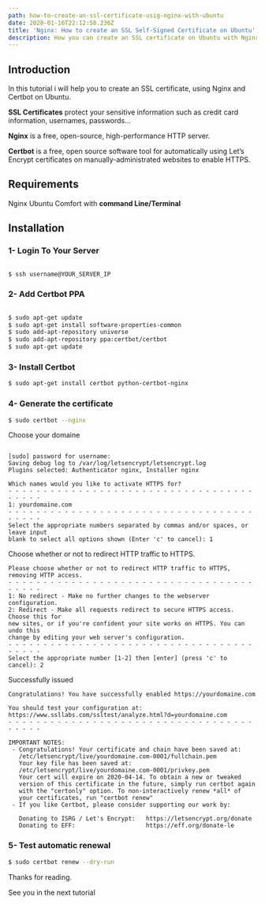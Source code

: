 ```yaml
---
path: how-to-create-an-ssl-certificate-usig-nginx-with-ubuntu
date: 2020-01-16T22:12:58.236Z
title: 'Nginx: How to create an SSL Self-Signed Certificate on Ubuntu'
description: How you can create an SSL certificate on Ubuntu with Nginx
---
```


## Introduction

In this tutorial i will help you to create an SSL certificate, using Nginx and Certbot on Ubuntu.

**SSL Certificates** protect your sensitive information such as credit card information, usernames, passwords...

**Nginx** is a free, open-source, high-performance HTTP server.

**Certbot** is a free, open source software tool for automatically using Let’s Encrypt certificates on manually-administrated websites to enable HTTPS.

## Requirements

Nginx
Ubuntu
Comfort with **command Line/Terminal**

## Installation

### 1- Login To Your Server

```sh

$ ssh username@YOUR_SERVER_IP

```

### 2- Add Certbot PPA

```sh

$ sudo apt-get update
$ sudo apt-get install software-properties-common
$ sudo add-apt-repository universe
$ sudo add-apt-repository ppa:certbot/certbot
$ sudo apt-get update

```

### 3- Install Certbot

```sh
$ sudo apt-get install certbot python-certbot-nginx
```

### 4- Generate the certificate

```sh
$ sudo certbot --nginx
```

Choose your domaine

```

[sudo] password for username:
Saving debug log to /var/log/letsencrypt/letsencrypt.log
Plugins selected: Authenticator nginx, Installer nginx

Which names would you like to activate HTTPS for?
- - - - - - - - - - - - - - - - - - - - - - - - - - - - - - - - - - - - - - - -
1: yourdomaine.com
- - - - - - - - - - - - - - - - - - - - - - - - - - - - - - - - - - - - - - - -
Select the appropriate numbers separated by commas and/or spaces, or leave input
blank to select all options shown (Enter 'c' to cancel): 1
```

Choose whether or not to redirect HTTP traffic to HTTPS.

```
Please choose whether or not to redirect HTTP traffic to HTTPS, removing HTTP access.
- - - - - - - - - - - - - - - - - - - - - - - - - - - - - - - - - - - - - - - -
1: No redirect - Make no further changes to the webserver configuration.
2: Redirect - Make all requests redirect to secure HTTPS access. Choose this for
new sites, or if you're confident your site works on HTTPS. You can undo this
change by editing your web server's configuration.
- - - - - - - - - - - - - - - - - - - - - - - - - - - - - - - - - - - - - - - -
Select the appropriate number [1-2] then [enter] (press 'c' to cancel): 2
```

Successfully issued

```
Congratulations! You have successfully enabled https://yourdomaine.com

You should test your configuration at:
https://www.ssllabs.com/ssltest/analyze.html?d=yourdomaine.com
- - - - - - - - - - - - - - - - - - - - - - - - - - - - - - - - - - - - - - - -

IMPORTANT NOTES:
 - Congratulations! Your certificate and chain have been saved at:
   /etc/letsencrypt/live/yourdomaine.com-0001/fullchain.pem
   Your key file has been saved at:
   /etc/letsencrypt/live/yourdomaine.com-0001/privkey.pem
   Your cert will expire on 2020-04-14. To obtain a new or tweaked
   version of this certificate in the future, simply run certbot again
   with the "certonly" option. To non-interactively renew *all* of
   your certificates, run "certbot renew"
 - If you like Certbot, please consider supporting our work by:

   Donating to ISRG / Let's Encrypt:   https://letsencrypt.org/donate
   Donating to EFF:                    https://eff.org/donate-le

```

### 5- Test automatic renewal

```sh
$ sudo certbot renew --dry-run
```

Thanks for reading.

See you in the next tutorial
